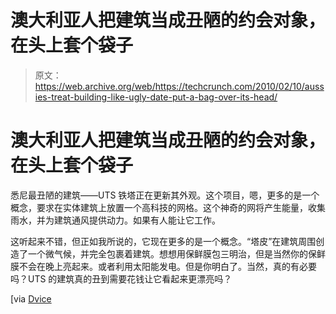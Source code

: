 # 澳大利亚人把建筑当成丑陋的约会对象，在头上套个袋子

> 原文：<https://web.archive.org/web/https://techcrunch.com/2010/02/10/aussies-treat-building-like-ugly-date-put-a-bag-over-its-head/>

# 澳大利亚人把建筑当成丑陋的约会对象，在头上套个袋子

悉尼最丑陋的建筑——UTS 铁塔正在更新其外观。这个项目，嗯，更多的是一个概念，要求在实体建筑上放置一个高科技的网格。这个神奇的网将产生能量，收集雨水，并为建筑通风提供动力。如果有人能让它工作。

这听起来不错，但正如我所说的，它现在更多的是一个概念。“塔皮”在建筑周围创造了一个微气候，并完全包裹着建筑。想想用保鲜膜包三明治，但是当然你的保鲜膜不会在晚上亮起来。或者利用太阳能发电。但是你明白了。当然，真的有必要吗？UTS 的建筑真的丑到需要花钱让它看起来更漂亮吗？

[via [Dvice](https://web.archive.org/web/20230322164155/http://dvice.com/archives/2010/02/sydneys-ugliest.php)